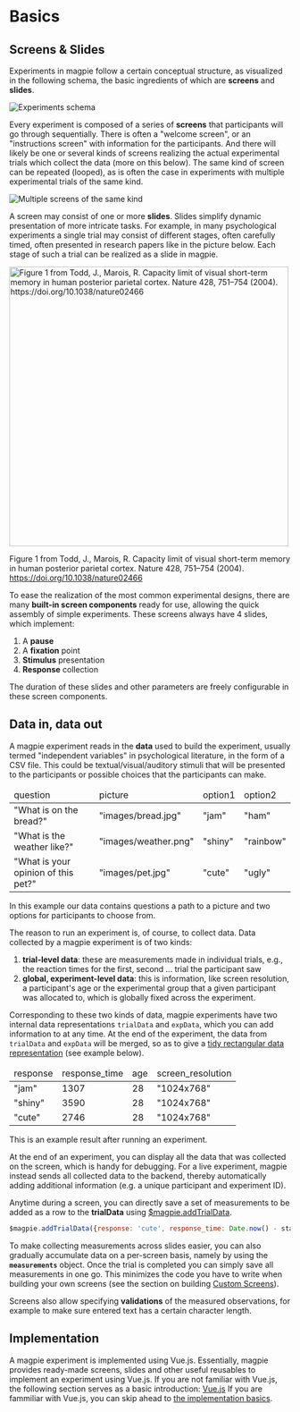 # Basics

## Screens & Slides

Experiments in magpie follow a certain conceptual structure, as visualized in the following schema, the basic ingredients of which are **screens** and **slides**.

<img src="../../images/getting_started/experiments_schema.png" alt="Experiments schema" />

Every experiment is composed of a series of **screens** that participants will go through sequentially.
There is often a "welcome screen", or an "instructions screen" with information for the participants.
And there will likely be one or several kinds of screens realizing the actual experimental trials which collect the data (more on this below).
The same kind of screen can be repeated (looped), as is often the case in experiments with multiple experimental trials of the same kind.

<img src="../../images/getting_started/example_trial_screens.png" alt="Multiple screens of the same kind" />

A screen may consist of one or more **slides**. 
Slides simplify dynamic presentation of more intricate tasks.
For example, in many psychological experiments a single trial may consist of different stages, often carefully timed, often presented in research papers like in the picture below.
Each stage of such a trial can be realized as a slide in magpie.

<img width="500" src="../../images/getting_started/Todd_and_marois.png" alt="Figure 1 from Todd, J., Marois, R. Capacity limit of visual short-term memory in human posterior parietal cortex. Nature 428, 751–754 (2004). https://doi.org/10.1038/nature02466">

Figure 1 from Todd, J., Marois, R. Capacity limit of visual short-term memory in human posterior parietal cortex. Nature 428, 751–754 (2004). <https://doi.org/10.1038/nature02466>

To ease the realization of the most common experimental designs, there are many **built-in screen components** ready for use, allowing the quick assembly of simple experiments. 
These screens always have 4 slides, which implement:

1. A **pause**
2. A **fixation** point
3. **Stimulus** presentation
4. **Response** collection

The duration of these slides and other parameters are freely configurable in these screen components.

## Data in, data out

A magpie experiment reads in the **data** used to build the experiment, usually termed "independent variables" in psychological literature, in the form of a CSV file.
This could be textual/visual/auditory stimuli that will be presented to the participants or possible choices that the participants can make.

<table>
<thead>
<td>question<td>picture<td>option1<td>option2
</thead>
<tr>
<td>"What is on the bread?"<td>"images/bread.jpg"<td>"jam"<td>"ham"
</tr>
<tr>
<td>"What is the weather like?"<td>"images/weather.png"<td>"shiny"<td>"rainbow"
</tr>
<tr>
<td>"What is your opinion of this pet?"<td>"images/pet.jpg"<td>"cute"<td>"ugly"
</tr>
</table>

In this example our data contains questions a path to a picture and two options for participants to choose from.


The reason to run an experiment is, of course, to collect data.
Data collected by a magpie experiment is of two kinds: 

1. **trial-level data**: these are measurements made in individual trials, e.g., the reaction times for the first, second ... trial the participant saw
2. **global, experiment-level data**: this is information, like screen resolution, a participant's age or the experimental group that a given participant was allocated to, which is globally fixed across the experiment.

Corresponding to these two kinds of data, magpie experiments have two internal data representations `trialData` and `expData`, which you can add information to at any time. 
At the end of the experiment, the data from `trialData` and `expData` will be merged, so as to give a [tidy rectangular data representation](https://r4ds.had.co.nz/tidy-data.html) (see example below).


<table>
<thead>
<td>response<td>response_time<td>age<td>screen_resolution
</thead>
<tr>
<td>"jam"<td>1307<td>28<td>"1024x768"
</tr>
<tr>
<td>"shiny"<td>3590<td>28<td>"1024x768"
</tr>
<tr>
<td>"cute"<td>2746<td>28<td>"1024x768"
</tr>
</table>
This is an example result after running an experiment.

At the end of an experiment, you can display all the data that was collected on the screen, which is handy for debugging.
For a live experiment, magpie instead sends all collected data to the backend, thereby automatically adding additional information (e.g. a unique participant and experiment ID).

Anytime during a screen, you can directly save a set of measurements to be added as a row to the **trialData** using [$magpie.addTrialData](https://magpie-reference.app/#Magpie+addTrialData).

```js
$magpie.addTrialData({response: 'cute', response_time: Date.now() - start_time})
```

To make collecting measurements across slides easier, you can also gradually accumulate data on a per-screen basis, namely
by using the **`measurements`** object. 
Once the trial is completed you can simply save all measurements in one go. This minimizes the code you have to write when
building your own screens (see the section on building [Custom Screens](/01_designing_experiments/01_custom_screens)).

Screens also allow specifying **validations** of the measured observations, for example to make sure entered text has a certain character length.

## Implementation

A magpie experiment is implemented using Vue.js.
Essentially, magpie provides ready-made screens, slides and other useful reusables to implement an experiment using Vue.js.
If you are not familiar with Vue.js, the following section serves as a basic introduction: [Vue.js](00_getting_started/03_vue_js)
If you are fammiliar with Vue.js, you can skip ahead to [the implementation basics](00_getting_started/04_implementation_basics).

